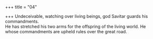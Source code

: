 +++
title = "04"

+++
Undeceivable, watching over living beings, god Savitar guards his  commandments.  
He has stretched his two arms for the offspring of the living world. He  whose commandments are upheld rules over the great road.  
